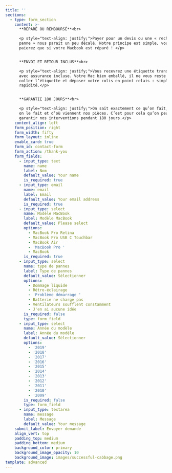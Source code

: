 ```yaml
---
title: ''
sections:
  - type: form_section
    content: >-
      **RÉPARÉ OU REMBOURSÉ**<br>

      <p style="text-align: justify;">Payer pour un devis ou une « recherche de
      panne » nous parait un peu décalé. Notre principe est simple, vous ne
      paierez que si votre Macbook est réparé ! </p>


      **ENVOI ET RETOUR INCLUS**<br>

      <p style="text-align: justify;">Vous recevrez une étiquette transporteur,
      avec assurance incluse. Votre Mac bien emballé, il ne vous reste qu’à
      coller l’étiquette et déposer votre colis en point relais : simplicité,
      rapidité.</p>


      **GARANTIE 180 JOURS**<br>

      <p style="text-align: justify;">On sait exactement ce qu’on fait, comment
      on le fait et d’où viennent nos pièces. C’est pour cela qu’on peut vous
      garantir nos interventions pendant 180 jours.</p>
    content_align: left
    form_position: right
    form_width: fifty
    form_layout: inline
    enable_card: true
    form_id: contact-form
    form_action: /thank-you
    form_fields:
      - input_type: text
        name: name
        label: Nom
        default_value: Your name
        is_required: true
      - input_type: email
        name: email
        label: Email
        default_value: Your email address
        is_required: true
      - input_type: select
        name: Modèle MacBook
        label: Modèle MacBook
        default_value: Please select
        options:
          - MacBook Pro Retina
          - MacBook Pro USB C Touchbar
          - MacBook Air
          - 'MacBook Pro '
          - MacBook
        is_required: true
      - input_type: select
        name: type de pannes
        label: Type de pannes
        default_value: Sélectionner
        options:
          - Dommage liquide
          - Rétro-éclairage
          - 'Problème démarrage '
          - Batterie ne charge pas
          - Ventilateurs soufflent constamment
          - J'en ai aucune idée
        is_required: false
        type: form_field
      - input_type: select
        name: Année du modèle
        label: Année du modèle
        default_value: Sélectionner
        options:
          - '2019'
          - '2018'
          - '2017'
          - '2016'
          - '2015'
          - '2014'
          - '2013'
          - '2012'
          - '2011'
          - '2010'
          - '2009'
        is_required: false
        type: form_field
      - input_type: textarea
        name: message
        label: Message
        default_value: Your message
    submit_label: Envoyer demande
    align_vert: top
    padding_top: medium
    padding_bottom: medium
    background_color: primary
    background_image_opacity: 10
    background_image: images/successful-cabbage.png
template: advanced
---
```

